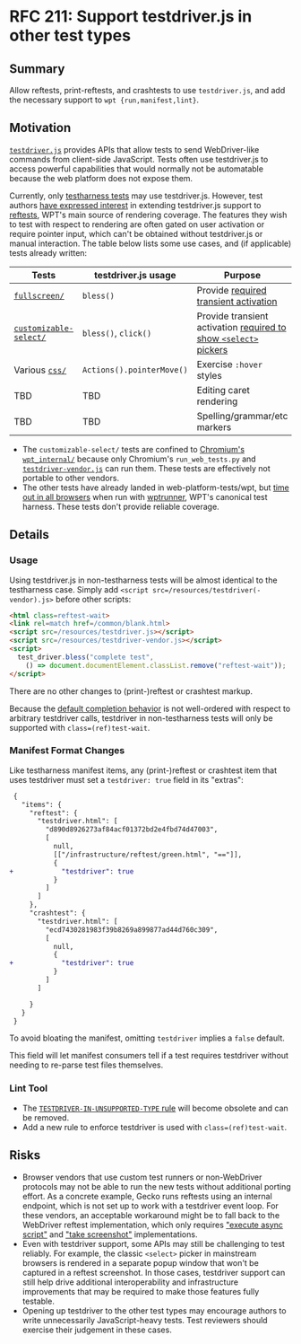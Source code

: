 # RFC 211: Support testdriver.js in other test types

## Summary

Allow reftests, print-reftests, and crashtests to use `testdriver.js`, and add
the necessary support to `wpt {run,manifest,lint}`.

## Motivation

[`testdriver.js`][0] provides APIs that allow tests to send WebDriver-like
commands from client-side JavaScript.
Tests often use testdriver.js to access powerful capabilities that would
normally not be automatable because the web platform does not expose them.

Currently, only [testharness tests] may use testdriver.js.
However, test authors [have expressed interest] in extending testdriver.js
support to [reftests], WPT's main source of rendering coverage.
The features they wish to test with respect to rendering are often gated on
user activation or require pointer input, which can't be obtained without
testdriver.js or manual interaction.
The table below lists some use cases, and (if applicable) tests already written:

| Tests | testdriver.js usage | Purpose |
| --- | --- | --- |
| [`fullscreen/`][1] | `bless()` | Provide [required transient activation][2] |
| [`customizable-select/`][3] | `bless()`, `click()` | Provide transient activation [required to show `<select>` pickers][4] |
| Various [`css/`][5] | `Actions().pointerMove()` | Exercise `:hover` styles |
| TBD | TBD | Editing caret rendering |
| TBD | TBD | Spelling/grammar/etc markers |

* The `customizable-select/` tests are confined to [Chromium's
  `wpt_internal/`][6] because only Chromium's `run_web_tests.py` and
  [`testdriver-vendor.js`][7] can run them.
  These tests are effectively not portable to other vendors.
* The other tests have already landed in web-platform-tests/wpt, but
  [time out in all browsers][1] when run with [wptrunner], WPT's canonical test
  harness.
  These tests don't provide reliable coverage.

[have expressed interest]: https://github.com/web-platform-tests/wpt/issues/13183
[wptrunner]: https://web-platform-tests.org/tools/wptrunner/README.html
[testharness tests]: https://web-platform-tests.org/writing-tests/testharness.html
[reftests]: https://web-platform-tests.org/writing-tests/reftests.html
[0]: https://web-platform-tests.org/writing-tests/testdriver.html
[1]: https://wpt.fyi/results/fullscreen/rendering?run_id=6207808991395840&run_id=5099292293595136&run_id=5124412349349888&run_id=5184801065926656
[2]: https://developer.mozilla.org/en-US/docs/Web/API/Element/requestFullscreen#security
[3]: https://chromium.googlesource.com/chromium/src/+/main/third_party/blink/web_tests/wpt_internal/html/semantics/forms/the-select-element/customizable-select/
[4]: https://developer.mozilla.org/en-US/docs/Web/API/HTMLSelectElement/showPicker#security_considerations
[5]: https://github.com/search?q=repo%3Aweb-platform-tests%2Fwpt+path%3Acss+testdriver.js+%2Flink.*rel%3D.*match%2F&type=code
[6]: https://chromium.googlesource.com/chromium/src/+/main/third_party/blink/web_tests/wpt_internal/README.md
[7]: https://chromium.googlesource.com/chromium/src/+/main/third_party/blink/web_tests/resources/testdriver-vendor.js

## Details

### Usage

Using testdriver.js in non-testharness tests will be almost identical to the
testharness case.
Simply add `<script src=/resources/testdriver(-vendor).js>` before other
scripts:

```html
<html class=reftest-wait>
<link rel=match href=/common/blank.html>
<script src=/resources/testdriver.js></script>
<script src=/resources/testdriver-vendor.js></script>
<script>
  test_driver.bless("complete test",
    () => document.documentElement.classList.remove("reftest-wait"));
</script>
```

There are no other changes to (print-)reftest or crashtest markup.

Because the [default completion behavior][completion-behavior] is not
well-ordered with respect to arbitrary testdriver calls, testdriver in
non-testharness tests will only be supported with `class=(ref)test-wait`.

[completion-behavior]: https://web-platform-tests.org/writing-tests/reftests.html#controlling-when-comparison-occurs

### Manifest Format Changes

Like testharness manifest items, any (print-)reftest or crashtest item that
uses testdriver must set a `testdriver: true` field in its "extras":

```diff json
 {
   "items": {
     "reftest": {
       "testdriver.html": [
         "d890d8926273af84acf01372bd2e4fbd74d47003",
         [
           null,
           [["/infrastructure/reftest/green.html", "=="]],
           {
+            "testdriver": true
           }
         ]
       ]
     },
     "crashtest": {
       "testdriver.html": [
         "ecd7430281983f39b8269a899877ad44d760c309",
         [
           null,
           {
+            "testdriver": true
           }
         ]
       ]

     }
   }
 }
```

To avoid bloating the manifest, omitting `testdriver` implies a `false` default.

This field will let manifest consumers tell if a test requires testdriver
without needing to re-parse test files themselves.

### Lint Tool

* The [`TESTDRIVER-IN-UNSUPPORTED-TYPE` rule][8] will become obsolete and can
  be removed.
* Add a new rule to enforce testdriver is used with `class=(ref)test-wait`.

[8]: https://github.com/web-platform-tests/wpt/blob/290c27a84c2e630458687e757555dfe88b0cefc0/tools/lint/rules.py#L282-L284

## Risks

* Browser vendors that use custom test runners or non-WebDriver protocols may
  not be able to run the new tests without additional porting effort.
  As a concrete example, Gecko runs reftests using an internal endpoint, which
  is not set up to work with a testdriver event loop.
  For these vendors, an acceptable workaround might be to fall back to the
  WebDriver reftest implementation, which only requires ["execute async
  script"][execute-async-script] and ["take screenshot"][take-screenshot]
  implementations.
* Even with testdriver support, some APIs may still be challenging to test
  reliably.
  For example, the classic `<select>` picker in mainstream browsers is rendered
  in a separate popup window that won't be captured in a reftest screenshot.
  In those cases, testdriver support can still help drive additional
  interoperability and infrastructure improvements that may be required to make
  those features fully testable.
* Opening up testdriver to the other test types may encourage authors to write
  unnecessarily JavaScript-heavy tests.
  Test reviewers should exercise their judgement in these cases.

[execute-async-script]: https://github.com/web-platform-tests/wpt/blob/f3dcc205a202467a922386036791372cd3e372fd/tools/wptrunner/wptrunner/executors/executorwebdriver.py#L969
[take-screenshot]: https://github.com/web-platform-tests/wpt/blob/f3dcc205a202467a922386036791372cd3e372fd/tools/wptrunner/wptrunner/executors/executorwebdriver.py#L1079
